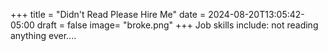 +++
title = "Didn't Read Please Hire Me"
date = 2024-08-20T13:05:42-05:00
draft = false
image= "broke.png"
+++
Job skills include: not reading anything ever....